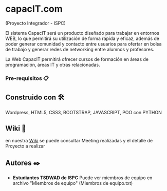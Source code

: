 # capacIT.com       

(Proyecto Integrador - ISPC)

El sistema CapacIT será un producto diseñado para trabajar en entornos WEB, lo que permitirá su utilización de forma rápida y eficaz, además de poder generar comunidad y contacto entre usuarios para ofertar en bolsa de trabajo y generar redes de networking entre alumnos y profesores.

La Web CapacIT permitirá ofrecer cursos de formación en áreas de programación, áreas IT y otras relacionadas. 



### Pre-requisitos 📋



## Construido con 🛠️

Wordpress, HTML5, CSS3, BOOTSTRAP, JAVASCRIPT, POO con PYTHON



## Wiki 📖

en nuestra [Wiki]( https://github.com/abrilramos12/Proyecto_Grupal-Ispc/wiki ) se puede consultar Meeting realizadas y el detalle de Proyecto a realizar



## Autores ✒️

* **Estudiantes TSDWAD de ISPC**
Puede ver miembros de equipo en archivo "Miembros de equipo" (Miembros de equipo.txt)  


